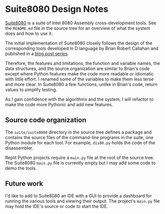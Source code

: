 # Suite8080 Design Notes

[Suite8080](https://github.com/pamoroso/suite8080) is a suite of Intel 8080 Assembly cross-development tools. See the `README.md` file in the source tree for an overview of what the system does and how to use it.

The initial implementation of Suite8080 closely follows the design of the corresponding tools developed in D language by Brian Robert Callahan and published in a [blog post series](https://briancallahan.net/blog/20210407.html).

Therefore, the features and limitations, the function and variable names, the data structures, and the source organization are similar to Brian's code except where Python features make the code more readable or idiomatic with little effort. I renamed some of the variables to make them less terse and more clear. In Suite8080 a few functions, unlike in Brian's code, return values to simplify testing.

As I gain confidence with the algorithms and the system, I will refactor to make the code more Pythonic and add new features.


## Source code organization

The `suite/suite8080` directory in the source tree defines a package and contains the source files of the command-line programs in the suite, one Python module for each tool. For example, `dis80.py` holds the code of the disassembler.

Replit Python projects require a `main.py` file at the root of the source tree. The Suite8080 `main.py` file is currently empty but I may add some code to demo the tools.


## Future work

I'd like to add to Suite8080 an IDE with a GUI to provide a dashboard for running the various tools and viewing their output. The project's `main.py` file may hold the IDE's source or code to start the IDE.